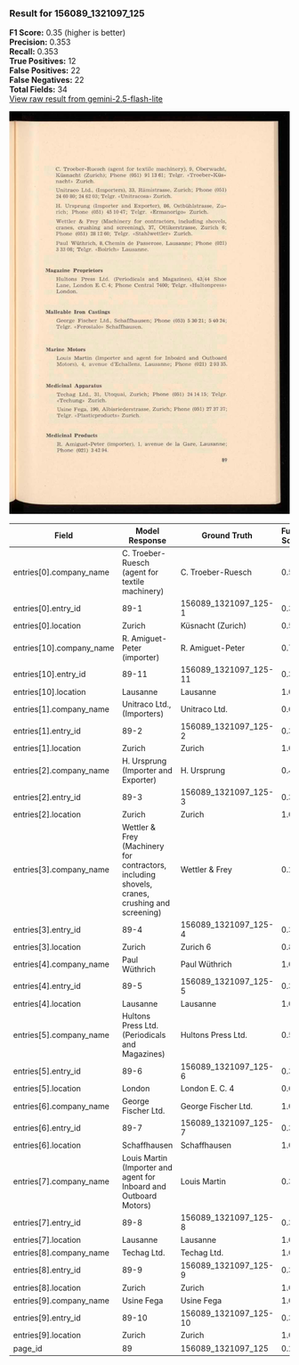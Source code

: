 ### Result for 156089_1321097_125
**F1 Score:** 0.35 (higher is better)<br>**Precision:** 0.353<br>**Recall:** 0.353<br>**True Positives:** 12<br>**False Positives:** 22<br>**False Negatives:** 22<br>**Total Fields:** 34<br>[View raw result from gemini-2.5-flash-lite](https://github.com/RISE-UNIBAS/humanities_data_benchmark/blob/main/results/2025-10-28/T0363/request_T0363_156089_1321097_125.json)

<img src="https://github.com/RISE-UNIBAS/humanities_data_benchmark/blob/main/benchmarks/company_lists/images/156089_1321097_125.jpg?raw=true" alt="156089_1321097_125" width="600px">

| Field | Model Response | Ground Truth | Fuzzy Score | Match |
|-------|----------------|--------------|-------------|-------|
| entries[0].company_name | C. Troeber-Ruesch (agent for textile machinery) | C. Troeber-Ruesch | 0.531 | ❌ |
| entries[0].entry_id | 89-1 | 156089_1321097_125-1 | 0.333 | ❌ |
| entries[0].location | Zurich | Küsnacht (Zurich) | 0.522 | ❌ |
| entries[10].company_name | R. Amiguet-Peter (importer) | R. Amiguet-Peter | 0.744 | ❌ |
| entries[10].entry_id | 89-11 | 156089_1321097_125-11 | 0.385 | ❌ |
| entries[10].location | Lausanne | Lausanne | 1.000 | ✅ |
| entries[1].company_name | Unitraco Ltd., (Importers) | Unitraco Ltd. | 0.667 | ❌ |
| entries[1].entry_id | 89-2 | 156089_1321097_125-2 | 0.333 | ❌ |
| entries[1].location | Zurich | Zurich | 1.000 | ✅ |
| entries[2].company_name | H. Ursprung (Importer and Exporter) | H. Ursprung | 0.478 | ❌ |
| entries[2].entry_id | 89-3 | 156089_1321097_125-3 | 0.333 | ❌ |
| entries[2].location | Zurich | Zurich | 1.000 | ✅ |
| entries[3].company_name | Wettler & Frey (Machinery for contractors, including shovels, cranes, crushing and screening) | Wettler & Frey | 0.262 | ❌ |
| entries[3].entry_id | 89-4 | 156089_1321097_125-4 | 0.333 | ❌ |
| entries[3].location | Zurich | Zurich 6 | 0.857 | ❌ |
| entries[4].company_name | Paul Wüthrich | Paul Wüthrich | 1.000 | ✅ |
| entries[4].entry_id | 89-5 | 156089_1321097_125-5 | 0.333 | ❌ |
| entries[4].location | Lausanne | Lausanne | 1.000 | ✅ |
| entries[5].company_name | Hultons Press Ltd. (Periodicals and Magazines) | Hultons Press Ltd. | 0.562 | ❌ |
| entries[5].entry_id | 89-6 | 156089_1321097_125-6 | 0.333 | ❌ |
| entries[5].location | London | London E. C. 4 | 0.600 | ❌ |
| entries[6].company_name | George Fischer Ltd. | George Fischer Ltd. | 1.000 | ✅ |
| entries[6].entry_id | 89-7 | 156089_1321097_125-7 | 0.333 | ❌ |
| entries[6].location | Schaffhausen | Schaffhausen | 1.000 | ✅ |
| entries[7].company_name | Louis Martin (Importer and agent for Inboard and Outboard Motors) | Louis Martin | 0.312 | ❌ |
| entries[7].entry_id | 89-8 | 156089_1321097_125-8 | 0.333 | ❌ |
| entries[7].location | Lausanne | Lausanne | 1.000 | ✅ |
| entries[8].company_name | Techag Ltd. | Techag Ltd. | 1.000 | ✅ |
| entries[8].entry_id | 89-9 | 156089_1321097_125-9 | 0.333 | ❌ |
| entries[8].location | Zurich | Zurich | 1.000 | ✅ |
| entries[9].company_name | Usine Fega | Usine Fega | 1.000 | ✅ |
| entries[9].entry_id | 89-10 | 156089_1321097_125-10 | 0.385 | ❌ |
| entries[9].location | Zurich | Zurich | 1.000 | ✅ |
| page_id | 89 | 156089_1321097_125 | 0.200 | ❌ |
